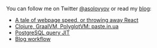 You can follow me on
Twitter [@asolovyov](https://twitter.com/asolovyov)
or read my [blog](https://solovyov.net/):
- [A tale of webpage speed, or throwing away React](https://solovyov.net/blog/2020/a-tale-of-webpage-speed-or-throwing-away-react/)
- [Clojure, GraalVM, PolyglotVM: paste.in.ua](https://solovyov.net/blog/2020/clojure-graalvm-polyglotvm-paste-in-ua/)
- [PostgreSQL query JIT](https://solovyov.net/blog/2020/postgresql-query-jit/)
- [Blog workflow](https://solovyov.net/blog/2020/blog-workflow/)
